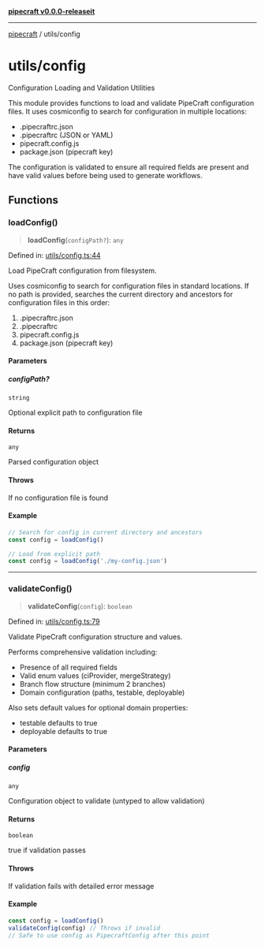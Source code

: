 [**pipecraft v0.0.0-releaseit**](../README.md)

---

[pipecraft](../README.md) / utils/config

# utils/config

Configuration Loading and Validation Utilities

This module provides functions to load and validate PipeCraft configuration files.
It uses cosmiconfig to search for configuration in multiple locations:

- .pipecraftrc.json
- .pipecraftrc (JSON or YAML)
- pipecraft.config.js
- package.json (pipecraft key)

The configuration is validated to ensure all required fields are present
and have valid values before being used to generate workflows.

## Functions

### loadConfig()

> **loadConfig**(`configPath?`): `any`

Defined in: [utils/config.ts:44](https://github.com/jamesvillarrubia/pipecraft/blob/a4d1ce6db034158185e20f941de0d6838044bd89/src/utils/config.ts#L44)

Load PipeCraft configuration from filesystem.

Uses cosmiconfig to search for configuration files in standard locations.
If no path is provided, searches the current directory and ancestors for
configuration files in this order:

1. .pipecraftrc.json
2. .pipecraftrc
3. pipecraft.config.js
4. package.json (pipecraft key)

#### Parameters

##### configPath?

`string`

Optional explicit path to configuration file

#### Returns

`any`

Parsed configuration object

#### Throws

If no configuration file is found

#### Example

```typescript
// Search for config in current directory and ancestors
const config = loadConfig()

// Load from explicit path
const config = loadConfig('./my-config.json')
```

---

### validateConfig()

> **validateConfig**(`config`): `boolean`

Defined in: [utils/config.ts:79](https://github.com/jamesvillarrubia/pipecraft/blob/a4d1ce6db034158185e20f941de0d6838044bd89/src/utils/config.ts#L79)

Validate PipeCraft configuration structure and values.

Performs comprehensive validation including:

- Presence of all required fields
- Valid enum values (ciProvider, mergeStrategy)
- Branch flow structure (minimum 2 branches)
- Domain configuration (paths, testable, deployable)

Also sets default values for optional domain properties:

- testable defaults to true
- deployable defaults to true

#### Parameters

##### config

`any`

Configuration object to validate (untyped to allow validation)

#### Returns

`boolean`

true if validation passes

#### Throws

If validation fails with detailed error message

#### Example

```typescript
const config = loadConfig()
validateConfig(config) // Throws if invalid
// Safe to use config as PipecraftConfig after this point
```
